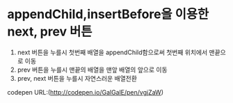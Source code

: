 # appendChild,insertBefore을 이용한 next, prev 버튼

1. next 버튼을 누를시 첫번째 배열을 appendChild함으로써 첫번째 위치에서 맨끝으로 이동
2. prev 버튼을 누를시 맨끝의 배열을 맨앞 배열의 앞으로 이동
3. prev, next 버튼을 누를시 자연스러운 배열전환

codepen URL:(http://codepen.io/GalGalE/pen/vgjZaW)